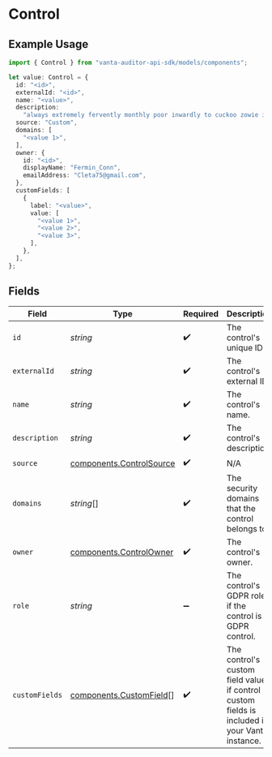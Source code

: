 # Control

## Example Usage

```typescript
import { Control } from "vanta-auditor-api-sdk/models/components";

let value: Control = {
  id: "<id>",
  externalId: "<id>",
  name: "<value>",
  description:
    "always extremely fervently monthly poor inwardly to cuckoo zowie inventory",
  source: "Custom",
  domains: [
    "<value 1>",
  ],
  owner: {
    id: "<id>",
    displayName: "Fermin_Conn",
    emailAddress: "Cleta75@gmail.com",
  },
  customFields: [
    {
      label: "<value>",
      value: [
        "<value 1>",
        "<value 2>",
        "<value 3>",
      ],
    },
  ],
};
```

## Fields

| Field                                                                                           | Type                                                                                            | Required                                                                                        | Description                                                                                     |
| ----------------------------------------------------------------------------------------------- | ----------------------------------------------------------------------------------------------- | ----------------------------------------------------------------------------------------------- | ----------------------------------------------------------------------------------------------- |
| `id`                                                                                            | *string*                                                                                        | :heavy_check_mark:                                                                              | The control's unique ID.                                                                        |
| `externalId`                                                                                    | *string*                                                                                        | :heavy_check_mark:                                                                              | The control's external ID.                                                                      |
| `name`                                                                                          | *string*                                                                                        | :heavy_check_mark:                                                                              | The control's name.                                                                             |
| `description`                                                                                   | *string*                                                                                        | :heavy_check_mark:                                                                              | The control's description.                                                                      |
| `source`                                                                                        | [components.ControlSource](../../models/components/controlsource.md)                            | :heavy_check_mark:                                                                              | N/A                                                                                             |
| `domains`                                                                                       | *string*[]                                                                                      | :heavy_check_mark:                                                                              | The security domains that the control belongs to.                                               |
| `owner`                                                                                         | [components.ControlOwner](../../models/components/controlowner.md)                              | :heavy_check_mark:                                                                              | The control's owner.                                                                            |
| `role`                                                                                          | *string*                                                                                        | :heavy_minus_sign:                                                                              | The control's GDPR role, if the control is a GDPR control.                                      |
| `customFields`                                                                                  | [components.CustomField](../../models/components/customfield.md)[]                              | :heavy_check_mark:                                                                              | The control's custom field values, if control custom fields is included in your Vanta instance. |